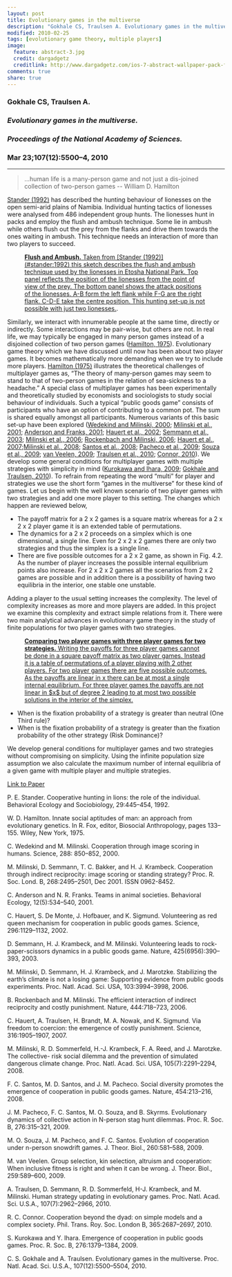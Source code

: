 ```yaml
---
layout: post
title: Evolutionary games in the multiverse
description: "Gokhale CS, Traulsen A. Evolutionary games in the multiverse. Proceedings of the National Academy of Sciences. 2010 Mar 23;107(12):5500–4."
modified: 2010-02-25
tags: [evolutionary game theory, multiple players]
image:
  feature: abstract-3.jpg
  credit: dargadgetz
  creditlink: http://www.dargadgetz.com/ios-7-abstract-wallpaper-pack-for-iphone-5-and-ipod-touch-retina/
comments: true
share: true
---
```


### Gokhale CS, Traulsen A.  

### *Evolutionary games in the multiverse.*  

### *Proceedings of the National Academy of Sciences.*  

### Mar 23;107(12):5500–4, 2010

***

> …human life is a many-person game and not just a dis-joined collection of two-person games
-- William D. Hamilton

[Stander (1992)](#stander:1992) has described the hunting behaviour of lionesses on the open semi-arid plains of Namibia. Individual hunting tactics of lionesses were analysed from 486 independent group hunts. The lionesses hunt in packs and employ the flush and ambush technique. Some lie in ambush while others flush out the prey from the flanks and drive them towards the ones waiting in ambush. This technique needs an interaction of more than two players to succeed.

<figure>
	<a href="#"><img src="{{ site.url }}/images/Figs_Multiverse/stander.jpg" alt=""></a>
	<figcaption>
	<a href="#"
	title=""><b>Flush and Ambush.</b> Taken from [Stander (1992)](#stander:1992) this sketch describes the flush and ambush technique used by the lionesses in Etosha National Park. Top panel reflects the position of the lionesses from the point of view of the prey. The bottom panel shows the attack positions of the lionesses. A-B form the left flank while F-G are the right flank. C-D-E take the centre position. This hunting set-up is not possible with just two lionesses.</a>.</figcaption>
</figure>
Similarly, we interact with innumerable people at the same time, directly or indirectly. Some interactions may be pair-wise, but others are not. In real life, we may typically be engaged in many person games instead of a disjoined collection of two person games ([Hamilton, 1975](#hamilton:1975)). Evolutionary game theory which we have discussed until now has been about two player games. It becomes mathematically more demanding when we try to include more players. [Hamilton (1975)](#hamilton:1975) illustrates the theoretical challenges of multiplayer games as, “The theory of many-person games may seem to stand to that of two-person games in the relation of sea-sickness to a headache.” A special class of multiplayer games has been experimentally and theoretically studied by economists and sociologists to study social behaviour of individuals. Such a typical “public goods game” consists of participants who have an option of contributing to a common pot. The sum is shared equally amongst all participants. Numerous variants of this basic set-up have been explored ([Wedekind and Milinski, 2000](#wedekind:2000); [Milinski et al., 2001](#milinski:2001); [Anderson and Franks, 2001](#anderson:2001); [Hauert et al., 2002](#hauert:2002); [Semmann et al., 2003](#semman:2003); [Milinski et al., 2006](#milinski:2006); [Rockenbach and Milinski, 2006](#rockenbach:2006); [Hauert et al., 2007](#hauert:2007);[Milinski et al., 2008](#milinski:2008); [Santos et al., 2008](#santos:2008); [Pacheco et al., 2009](#pacheco:2009); [Souza et al., 2009](#souza:2009); [van Veelen, 2009](#vanveelen:2009); [Traulsen et al., 2010](#traulsen:2010); [Connor, 2010](#connor:2010)). We develop some general conditions for multiplayer games with multiple strategies with simplicity in mind ([Kurokawa and Ihara, 2009](#kurokawa:2009); [Gokhale and Traulsen, 2010](#gokhale:2010)). To refrain from repeating the word “multi” for player and strategies we use the short form “games in the multiverse” for these kind of games.Let us begin with the well known scenario of two player games with two strategies and add one more player to this setting. The changes which happen are reviewed below,

* The payoff matrix for a 2 x 2 games is a square matrix whereas for a 2 x 2 x 2 player game it is an extended table of permutations.
* The dynamics for a 2 x 2 proceeds on a simplex which is one dimensional, a single line. Even for 2 x 2 x 2 games there are only two strategies and thus the simplex is a single line.* There are five possible outcomes for a 2 x 2 game, as shown in Fig. 4.2. As the number of player increases the possible internal equilibrium points also increase. For 2 x 2 x 2 games all the scenarios from 2 x 2 games are possible and in addition there is a possibility of having two equilibria in the interior, one stable one unstable.

Adding a player to the usual setting increases the complexity. The level of complexity increases as more and more players are added. In this project we examine this complexity and extract simple relations from it.There were two main analytical advances in evolutionary game theory in the study of finite populations for two player games with two strategies.

<figure>
	<a href="#"><img src="{{ site.url }}/images/Figs_Multiverse/general2by2by2.jpg" alt=""></a>
	<figcaption>
	<a href="#"
	title=""><b>Comparing two player games with three player games for two strategies.</b> Writing the payoffs for three player games cannot be done in a square payoff matrix as two player games. Instead it is a table of permutations of a player playing with 2 other players. For two player games there are five possible outcomes. As the payoffs are linear in x there can be at most a single internal equilibrium. For three player games the payoffs are not linear in $x$ but of degree 2 leading to at most two possible solutions in the interior of the simplex.</a></figcaption>
</figure>

* When is the fixation probability of a strategy is greater than neutral (One Third rule)?* When is the fixation probability of a strategy is greater than the fixation probability of the other strategy (Risk Dominance)?

We develop general conditions for multiplayer games and two strategies without compromising on simplicity. Using the infinite population size assumption we also calculate the maximum number of internal equilibria of a given game with multiple player and multiple strategies.

<div markdown="0"><a href="http://www.pnas.org/content/early/2010/02/25/0912214107" class="btn btn-success">Link to Paper</a></div>

<a id="stander:1992">P. E. Stander. Cooperative hunting in lions: the role of the individual. Behavioral Ecology andSociobiology, 29:445–454, 1992.</a>


<a id="hamilton:1975">W. D. Hamilton. Innate social aptitudes of man: an approach from evolutionary genetics. InR. Fox, editor, Biosocial Anthropology, pages 133–155. Wiley, New York, 1975.</a>


<a id="wedekind:2000">C. Wedekind and M. Milinski. Cooperation through image scoring in humans. Science, 288:850–852, 2000.</a>


<a id="milinski:2001">M. Milinski, D. Semmann, T. C. Bakker, and H. J. Krambeck. Cooperation through indirect reciprocity: image scoring or standing strategy? Proc. R. Soc. Lond. B, 268:2495–2501, Dec 2001. ISSN 0962-8452.</a>


<a id="anderson:2001">C. Anderson and N. R. Franks. Teams in animal societies. Behavioral Ecology, 12(5):534–540, 2001.</a>


<a id="hauert:2002">C. Hauert, S. De Monte, J. Hofbauer, and K. Sigmund. Volunteering as red queen mechanismfor cooperation in public goods games. Science, 296:1129–1132, 2002.</a>


<a id="semman:2003">D. Semmann, H. J. Krambeck, and M. Milinski. Volunteering leads to rock-paper-scissorsdynamics in a public goods game. Nature, 425(6956):390–393, 2003.</a>


<a id="milinski:2006">M. Milinski, D. Semmann, H. J. Krambeck, and J. Marotzke. Stabilizing the earth’s climate is not a losing game: Supporting evidence from public goods experiments. Proc. Natl. Acad. Sci. USA, 103:3994–3998, 2006.</a>


<a id="rockenbach:2006">B. Rockenbach and M. Milinski. The efficient interaction of indirect reciprocity and costlypunishment. Nature, 444:718–723, 2006.</a>


<a id="hauert:2007">C. Hauert, A. Traulsen, H. Brandt, M. A. Nowak, and K. Sigmund. Via freedom to coercion:the emergence of costly punishment. Science, 316:1905–1907, 2007.</a>


<a id="milinski:2008">M. Milinski, R. D. Sommerfeld, H.-J. Krambeck, F. A. Reed, and J. Marotzke. The collective- risk social dilemma and the prevention of simulated dangerous climate change. Proc. Natl. Acad. Sci. USA, 105(7):2291–2294, 2008.</a>


<a id="santos:2008">F. C. Santos, M. D. Santos, and J. M. Pacheco. Social diversity promotes the emergence of cooperation in public goods games. Nature, 454:213–216, 2008.</a>


<a id="pacheco:2009">J. M. Pacheco, F. C. Santos, M. O. Souza, and B. Skyrms. Evolutionary dynamics of collectiveaction in N-person stag hunt dilemmas. Proc. R. Soc. B, 276:315–321, 2009.</a>


<a id="souza:2009">M. O. Souza, J. M. Pacheco, and F. C. Santos. Evolution of cooperation under n-personsnowdrift games. J. Theor. Biol., 260:581–588, 2009.</a>


<a id="vanveelen:2009">M. van Veelen. Group selection, kin selection, altruism and cooperation: When inclusive fitnessis right and when it can be wrong. J. Theor. Biol., 259:589–600, 2009.</a>


<a id="traulsen:2010">A. Traulsen, D. Semmann, R. D. Sommerfeld, H-J. Krambeck, and M. Milinski. Humanstrategy updating in evolutionary games. Proc. Natl. Acad. Sci. U.S.A., 107(7):2962–2966,2010.</a>


<a id="traulsen:2010">R. C. Connor. Cooperation beyond the dyad: on simple models and a complex society. Phil.Trans. Roy. Soc. London B, 365:2687–2697, 2010.</a>


<a id="kurokawa:2009">S. Kurokawa and Y. Ihara. Emergence of cooperation in public goods games. Proc. R. Soc.B, 276:1379–1384, 2009.</a>


<a id="gokhale:2010">C. S. Gokhale and A. Traulsen. Evolutionary games in the multiverse. Proc. Natl. Acad. Sci.U.S.A., 107(12):5500–5504, 2010.</a>